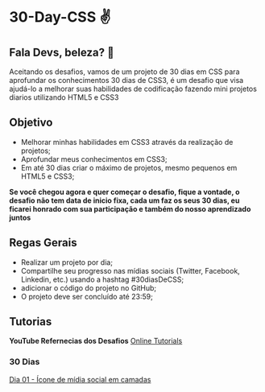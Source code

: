 # 30-Day-CSS :v: 
## Fala Devs, beleza? :metal:
Aceitando os desafios, vamos de um projeto de 30 dias em CSS para aprofundar os conhecimentos
30 dias de CSS3, é um desafio que visa ajudá-lo a melhorar suas habilidades de codificação fazendo mini projetos diarios utilizando HTML5 e CSS3

## Objetivo
 - Melhorar minhas habilidades em CSS3 através da realização de projetos;
 - Aprofundar meus conhecimentos em CSS3;
 - Em até 30 dias criar o máximo de projetos, mesmo pequenos em HTML5 e CSS3;

**Se você chegou agora e quer começar o desafio, fique a vontade, o desafio não tem data de inicio fixa, cada um faz os seus 30 dias, eu ficarei honrado com sua participação e também do nosso aprendizado juntos**

## Regas Gerais
 - Realizar um projeto por dia;
 - Compartilhe seu progresso nas mídias sociais (Twitter, Facebook, Linkedin, etc.) usando a hashtag #30diasDeCSS;
 - adicionar o código do projeto no GitHub;
 - O projeto deve ser concluído até 23:59;

## Tutorias
**YouTube Refernecias dos Desafios**
[Online Tutorials](https://www.youtube.com/channel/UCbwXnUipZsLfUckBPsC7Jog) 

### 30 Dias
[Dia 01 - Ícone de mídia social em camadas](https://user-images.githubusercontent.com/37448340/88348819-d38d7000-cd24-11ea-99d1-39b04afb77f2.gif)
